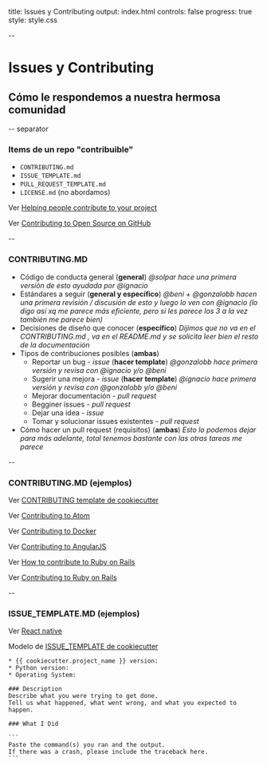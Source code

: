 title: Issues y Contributing
output: index.html
controls: false
progress: true
style: style.css

--
# Issues y Contributing
## Cómo le respondemos a nuestra hermosa comunidad

-- separator
### Items de un repo "contribuible"

* `CONTRIBUTING.md`
* `ISSUE_TEMPLATE.md`
* `PULL_REQUEST_TEMPLATE.md`
* `LICENSE.md` (no abordamos)

Ver [Helping people contribute to your project](https://help.github.com/articles/helping-people-contribute-to-your-project/)

Ver [Contributing to Open Source on GitHub](https://guides.github.com/activities/contributing-to-open-source/)

--
### CONTRIBUTING.MD

* Código de conducta general  (**general**) _@solpar hace una primera versión de esto ayudada por @ignacio_
* Estándares a seguir  (**general y específico**) _@beni + @gonzalobb hacen una primera revisión / discusión de esto y luego lo ven con @ignacio (lo digo así xq me parece más eficiente, pero si les parece los 3 a la vez también me parece bien)_
* Decisiones de diseño que conocer (**específico**)  _Dijimos que no va en el CONTRIBUTING.md , va en el README.md y se solicita leer bien el resto de la documentación_
* Tipos de contribuciones posibles (**ambas**)
   + Reportar un bug - _issue_ (**hacer template**)  _@gonzalobb  hace primera versión y revisa con @ignacio  y/o @beni_
   + Sugerir una mejora - _issue_ (**hacer template**)  _@ignacio hace primera versión y revisa con @gonzalobb y/o @beni_
   + Mejorar documentación - _pull request_
   + Begginer issues - _pull request_
   + Dejar una idea - _issue_
   + Tomar y solucionar issues existentes - _pull request_
* Cómo hacer un pull request (requisitos) (**ambas**) _Esto lo podemos dejar para más adelante, total tenemos bastante con las otras tareas me parece_

--
### CONTRIBUTING.MD (ejemplos)

Ver [CONTRIBUTING template de cookiecutter](https://github.com/audreyr/cookiecutter-pypackage/blob/master/CONTRIBUTING.rst)

Ver [Contributing to Atom](https://github.com/atom/atom/blob/master/CONTRIBUTING.md)

Ver [Contributing to Docker](https://github.com/docker/docker/blob/master/CONTRIBUTING.md)

Ver [Contributing to AngularJS](https://github.com/angular/angular.js/blob/master/CONTRIBUTING.md)

Ver [How to contribute to Ruby on Rails](https://github.com/rails/rails/blob/master/CONTRIBUTING.md)

Ver [Contributing to Ruby on Rails](http://edgeguides.rubyonrails.org/contributing_to_ruby_on_rails.html)

--
### ISSUE_TEMPLATE.MD (ejemplos)

Ver [React native](https://github.com/facebook/react-native/issues/new)

Modelo de [ISSUE_TEMPLATE de cookiecutter](https://github.com/audreyr/cookiecutter-pypackage/blob/master/.github/ISSUE_TEMPLATE.md)

    * {{ cookiecutter.project_name }} version:
    * Python version:
    * Operating System:

    ### Description
    Describe what you were trying to get done.
    Tell us what happened, what went wrong, and what you expected to happen.

    ### What I Did

    ```
    Paste the command(s) you ran and the output.
    If there was a crash, please include the traceback here.
    ```
